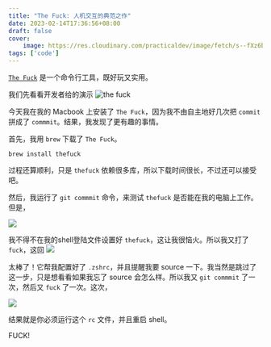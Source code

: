 ```yaml
---
title: "The Fuck: 人机交互的典范之作"
date: 2023-02-14T17:36:56+08:00
draft: false
cover: 
    image: https://res.cloudinary.com/practicaldev/image/fetch/s--fXz6bxRR--/c_imagga_scale,f_auto,fl_progressive,h_900,q_auto,w_1600/https://imgur.com/wxKnygk.png 
tags: ['code']
---
```


[`The Fuck`](https://github.com/nvbn/thefuck) 是一个命令行工具，既好玩又实用。


我们先看看开发者给的演示
![the fuck](https://raw.githubusercontent.com/nvbn/thefuck/master/example.gif)

今天我在我的 Macbook 上安装了 `The Fuck`，因为我不由自主地好几次把 `commit` 拼成了 `commmit`。结果，我发现了更有趣的事情。

首先，我用 `brew` 下载了 `The Fuck`。

    brew install thefuck

过程还算顺利，只是 `thefuck` 依赖很多库，所以下载时间很长，不过还可以接受吧。

然后，我运行了 `git commmit` 命令，来测试 `thefuck` 是否能在我的电脑上工作。但是，

![](https://s3.bmp.ovh/imgs/2023/02/14/52af35bd2f45f8de.png)

我不得不在我的shell登陆文件设置好 `thefuck`，这让我很恼火。所以我又打了 `fuck`，这回
![](https://s3.bmp.ovh/imgs/2023/02/14/f5e15631d97707fa.png)

太棒了！它帮我配置好了 `.zshrc`，并且提醒我要 source 一下。我当然是跳过了这一步，只是想看看如果我忘了 source 会怎么样。所以我又 `git commmit` 了一次，然后又 `fuck` 了一次。这次，

![](https://s3.bmp.ovh/imgs/2023/02/14/f5e15631d97707fa.png)

结果就是你必须运行这个 `rc` 文件，并且重启 shell。

FUCK!